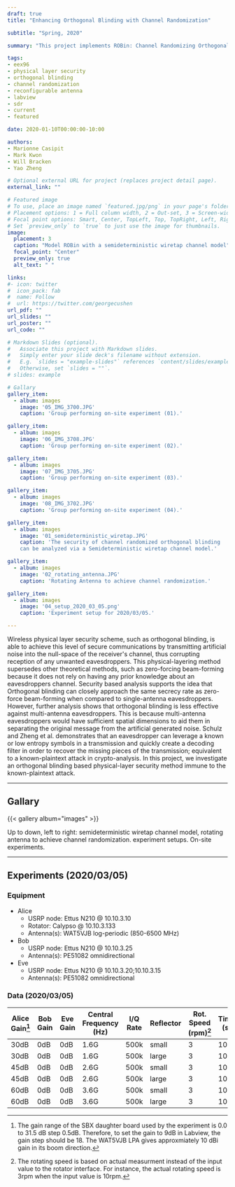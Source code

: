 ```yaml
---
draft: true
title: "Enhancing Orthogonal Blinding with Channel Randomization"

subtitle: "Spring, 2020"

summary: "This project implements ROBin: Channel Randomizing Orthogonal Blinding, an enhanced wireless physical layer security scheme robust to known-plaintext attack."

tags:
- eex96
- physical layer security
- orthogonal blinding
- channel randomization
- reconfigurable antenna
- labview
- sdr
- current
- featured

date: 2020-01-10T00:00:00-10:00

authors:
- Marionne Casipit
- Mark Kwon 
- Will Bracken
- Yao Zheng

# Optional external URL for project (replaces project detail page).
external_link: ""

# Featured image
# To use, place an image named `featured.jpg/png` in your page's folder.
# Placement options: 1 = Full column width, 2 = Out-set, 3 = Screen-width
# Focal point options: Smart, Center, TopLeft, Top, TopRight, Left, Right, BottomLeft, Bottom, BottomRight
# Set `preview_only` to `true` to just use the image for thumbnails.
image:
  placement: 3
  caption: "Model ROBin with a semideterministic wiretap channel model"
  focal_point: "Center"
  preview_only: true
  alt_text: " "

links:
#- icon: twitter
#  icon_pack: fab
#  name: Follow
#  url: https://twitter.com/georgecushen
url_pdf: ""
url_slides: ""
url_poster: ""
url_code: ""

# Markdown Slides (optional).
#   Associate this project with Markdown slides.
#   Simply enter your slide deck's filename without extension.
#   E.g. `slides = "example-slides"` references `content/slides/example-slides.md`.
#   Otherwise, set `slides = ""`.
# slides: example

# Gallary
gallery_item:
  - album: images
    image: '05_IMG_3700.JPG'
    caption: 'Group performing on-site experiment (01).'

gallery_item:
  - album: images
    image: '06_IMG_3708.JPG'
    caption: 'Group performing on-site experiment (02).'

gallery_item:
  - album: images
    image: '07_IMG_3705.JPG'
    caption: 'Group performing on-site experiment (03).'

gallery_item:
  - album: images
    image: '08_IMG_3702.JPG'
    caption: 'Group performing on-site experiment (04).'

gallery_item:
  - album: images
    image: '01_semideterministic_wiretap.JPG'
    caption: 'The security of channel randomized orthogonal blinding
    can be analyzed via a Semideterministic wiretap channel model.'

gallery_item:
  - album: images
    image: '02_rotating_antenna.JPG'
    caption: 'Rotating Antenna to achieve channel randomization.'

gallery_item:
  - album: images
    image: '04_setup_2020_03_05.png'
    caption: 'Experiment setup for 2020/03/05.'

---
```

Wireless physical layer security scheme, such as orthogonal blinding, is able to achieve this level of secure communications by transmitting artificial noise into the null-space of the receiver's channel, thus corrupting reception of any unwanted eavesdroppers.  This physical-layering method supersedes other theoretical methods, such as zero-forcing beam-forming because it does not rely on having any prior knowledge about an eavesdroppers channel.  Security based analysis supports the idea that Orthogonal blinding can closely approach the same secrecy rate as zero-force beam-forming when compared to single-antenna eavesdroppers.  However, further analysis shows that orthogonal blinding is less effective against multi-antenna eavesdroppers.  This is because multi-antenna eavesdroppers would have sufficient spatial dimensions to aid them in separating the original message from the artificial generated noise. Schulz and Zheng et al. demonstrates that an eavesdropper can leverage a known or low entropy symbols in a transmission and quickly create a decoding filter in order to recover the missing pieces of the transmission; equivalent to a known-plaintext attack in crypto-analysis.  In this project, we investigate an orthogonal blinding based physical-layer security method immune to the known-plaintext attack.
***

## Gallary

{{< gallery album="images" >}}

Up to down, left to right: semideterministic wiretap channel model, rotating antenna to achieve channel randomization. experiment setups. On-site experiments.

***

## Experiments (2020/03/05)
### Equipment
- Alice
  - USRP node: Ettus N210 @ 10.10.3.10
  - Rotator: Calypso @ 10.10.3.133
  - Antenna(s): WAT5VJB log-periodic (850-6500 MHz)
- Bob
  - USRP node: Ettus N210 @ 10.10.3.25
  - Antenna(s): PE51082 omnidirectional
- Eve
  - USRP node: Ettus N210 @ 10.10.3.20;10.10.3.15
  - Antenna(s): PE51082 omnidirectional

### Data (2020/03/05)

| Alice Gain[^1] | Bob Gain | Eve Gain | Central Frequency (Hz) | I/Q Rate | Reflector | Rot. Speed (rpm)[^2] | Time (s) | Data                             |
| ---        | ---      | ---      | ---                    | ---      | ---     | ---                      | ---      | ---                              |
| 30dB       | 0dB      | 0dB      | 1.6G                   | 500k     | small | 3                        | 100      | [Download][20200305tx1] |
| 30dB       | 0dB      | 0dB      | 1.6G                   | 500k     | large | 3                        | 100      | [Download][20200305tx2] |
| 45dB       | 0dB      | 0dB      | 2.6G                   | 500k     | small | 3                        | 100      | [Download][20200305tx3] |
| 45dB       | 0dB      | 0dB      | 2.6G                   | 500k     | large | 3                        | 100      | [Download][20200305tx4] |
| 60dB       | 0dB      | 0dB      | 3.6G                   | 500k     | small | 3                        | 100      | [Download][20200305tx5] |
| 60dB       | 0dB      | 0dB      | 3.6G                   | 500k     | large | 3                        | 100      | [Download][20200305tx6] |


[data url]: # (week urls)
[20200305tx1]: https://drive.google.com/drive/folders/18HvVHh6jX6pAW3hYXT5nDg1-sqBfGj48?usp=sharing
[20200305tx2]: https://drive.google.com/drive/folders/1nhf3eIN3QANTaydRQtuBElWAtWEqaz6r?usp=sharing
[20200305tx3]: https://drive.google.com/drive/folders/1616RRzrZKQKsaccJE-9oIBQ6WA4RHc9a?usp=sharing
[20200305tx4]: https://drive.google.com/drive/folders/1OzVybveZ_WCEPkBpp4MXDyA8_7H0hzEo?usp=sharing
[20200305tx5]: https://drive.google.com/drive/folders/1wOFwO2q2H1nj1vKa5nug3C6dhkmeh9zv?usp=sharing
[20200305tx6]: https://drive.google.com/drive/folders/15UYoHH5UFcwrdzKSBMtddNZqKAAjIEMy?usp=sharing

[^2]: The rotating speed is based on actual measurment instead of the input
  value to the rotator interface. For instance, the actual rotating speed is 3rpm when  the input value is 10rpm.

[^1]: The gain range of the SBX daughter board used by the experiment is 0.0
  to 31.5 dB step 0.5dB. Therefore, to set the gain to 9dB in Labview, the gain step should be 18. The WAT5VJB LPA gives approxmiately 10 dBi gain in its boom direction.
